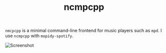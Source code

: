 <div align='center'>
    <h1>ncmpcpp</h1><br>
</div>

`nmcpcpp` is a minimal command-line frontend for music players such as `mpd`.
I use `ncmpcpp` with `mopidy-spotify`.

![Screenshot](https://i.imgur.com/9eiIsCi.png)

